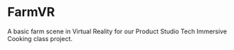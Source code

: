 # FarmVR

A basic farm scene in Virtual Reality for our Product Studio Tech Immersive Cooking class project. 

